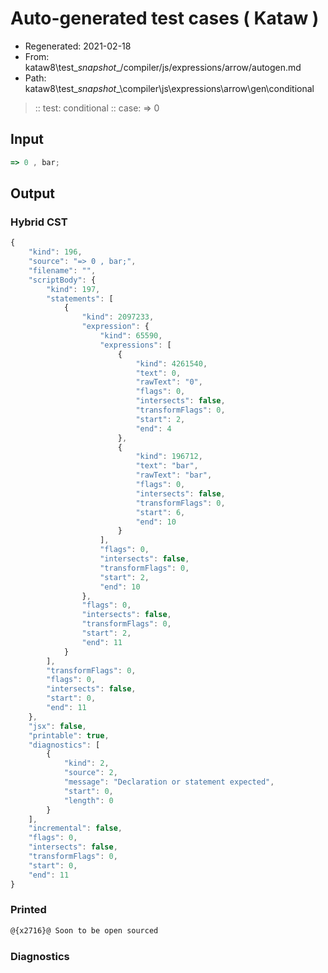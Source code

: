 # Auto-generated test cases ( Kataw )
- Regenerated: 2021-02-18
- From: kataw8\test\__snapshot__/compiler/js/expressions/arrow/autogen.md
- Path: kataw8\test\__snapshot__\compiler\js\expressions\arrow\gen\conditional
> :: test: conditional
> :: case: => 0
## Input

`````js
=> 0 , bar;
`````

## Output


### Hybrid CST


```javascript
{
    "kind": 196,
    "source": "=> 0 , bar;",
    "filename": "",
    "scriptBody": {
        "kind": 197,
        "statements": [
            {
                "kind": 2097233,
                "expression": {
                    "kind": 65590,
                    "expressions": [
                        {
                            "kind": 4261540,
                            "text": 0,
                            "rawText": "0",
                            "flags": 0,
                            "intersects": false,
                            "transformFlags": 0,
                            "start": 2,
                            "end": 4
                        },
                        {
                            "kind": 196712,
                            "text": "bar",
                            "rawText": "bar",
                            "flags": 0,
                            "intersects": false,
                            "transformFlags": 0,
                            "start": 6,
                            "end": 10
                        }
                    ],
                    "flags": 0,
                    "intersects": false,
                    "transformFlags": 0,
                    "start": 2,
                    "end": 10
                },
                "flags": 0,
                "intersects": false,
                "transformFlags": 0,
                "start": 2,
                "end": 11
            }
        ],
        "transformFlags": 0,
        "flags": 0,
        "intersects": false,
        "start": 0,
        "end": 11
    },
    "jsx": false,
    "printable": true,
    "diagnostics": [
        {
            "kind": 2,
            "source": 2,
            "message": "Declaration or statement expected",
            "start": 0,
            "length": 0
        }
    ],
    "incremental": false,
    "flags": 0,
    "intersects": false,
    "transformFlags": 0,
    "start": 0,
    "end": 11
}
```

### Printed


```javascript
@{x2716}@ Soon to be open sourced
```

### Diagnostics


```javascript

```

